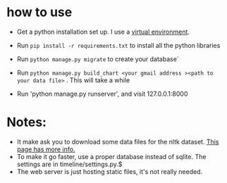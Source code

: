 # how to use

* Get a python installation set up. I use a [virtual environment](http://docs.python-guide.org/en/latest/dev/virtualenvs/). 
* Run `pip install -r requirements.txt` to install all the python libraries
* Run `python manage.py migrate` to  create your database`
* Run `python manage.py build_chart <your gmail address ><path to your data file>` . This will take a while

* Run 'python manage.py runserver', and visit 127.0.0.1:8000


# Notes:

* It make ask you to download some data files for the nltk dataset. [This page has more info.](http://www.nltk.org/data.html)
*  To make it go faster, use a proper database instead of sqlite. The settings are in timeline/settings.py.$
* The web server is just hosting static files, it's not really needed.
